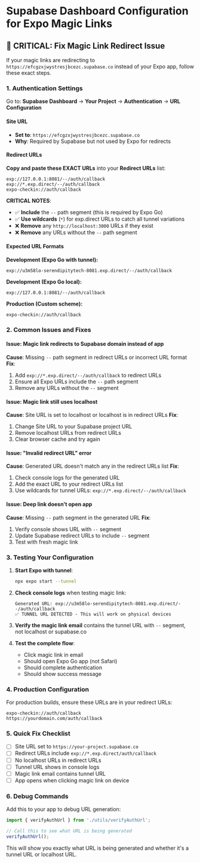 # Supabase Dashboard Configuration for Expo Magic Links

## 🚨 CRITICAL: Fix Magic Link Redirect Issue

If your magic links are redirecting to `https://efcgzxjwystresjbcezc.supabase.co` instead of your Expo app, follow these exact steps.

### 1. Authentication Settings

Go to: **Supabase Dashboard** → **Your Project** → **Authentication** → **URL Configuration**

#### Site URL
- **Set to**: `https://efcgzxjwystresjbcezc.supabase.co`
- **Why**: Required by Supabase but not used by Expo for redirects

#### Redirect URLs
**Copy and paste these EXACT URLs** into your **Redirect URLs** list:

```
exp://127.0.0.1:8081/--/auth/callback
exp://*.exp.direct/--/auth/callback
expo-checkin://auth/callback
```

**CRITICAL NOTES**: 
- ✅ **Include** the `--` path segment (this is required by Expo Go)
- ✅ **Use wildcards** (`*`) for exp.direct URLs to catch all tunnel variations
- ❌ **Remove** any `http://localhost:3000` URLs if they exist
- ❌ **Remove** any URLs without the `--` path segment

#### Expected URL Formats

**Development (Expo Go with tunnel):**
```
exp://u3m58lo-serendipitytech-8081.exp.direct/--/auth/callback
```

**Development (Expo Go local):**
```
exp://127.0.0.1:8081/--/auth/callback
```

**Production (Custom scheme):**
```
expo-checkin://auth/callback
```

### 2. Common Issues and Fixes

#### Issue: Magic link redirects to Supabase domain instead of app
**Cause**: Missing `--` path segment in redirect URLs or incorrect URL format
**Fix**: 
1. Add `exp://*.exp.direct/--/auth/callback` to redirect URLs
2. Ensure all Expo URLs include the `--` path segment
3. Remove any URLs without the `--` segment

#### Issue: Magic link still uses localhost
**Cause**: Site URL is set to localhost or localhost is in redirect URLs
**Fix**: 
1. Change Site URL to your Supabase project URL
2. Remove localhost URLs from redirect URLs
3. Clear browser cache and try again

#### Issue: "Invalid redirect URL" error
**Cause**: Generated URL doesn't match any in the redirect URLs list
**Fix**: 
1. Check console logs for the generated URL
2. Add the exact URL to your redirect URLs list
3. Use wildcards for tunnel URLs: `exp://*.exp.direct/--/auth/callback`

#### Issue: Deep link doesn't open app
**Cause**: Missing `--` path segment in the generated URL
**Fix**: 
1. Verify console shows URL with `--` segment
2. Update Supabase redirect URLs to include `--` segment
3. Test with fresh magic link

### 3. Testing Your Configuration

1. **Start Expo with tunnel**:
   ```bash
   npx expo start --tunnel
   ```

2. **Check console logs** when testing magic link:
   ```
   Generated URL: exp://u3m58lo-serendipitytech-8081.exp.direct/--/auth/callback
   ✅ TUNNEL URL DETECTED - This will work on physical devices
   ```

3. **Verify the magic link email** contains the tunnel URL with `--` segment, not localhost or supabase.co

4. **Test the complete flow**:
   - Click magic link in email
   - Should open Expo Go app (not Safari)
   - Should complete authentication
   - Should show success message

### 4. Production Configuration

For production builds, ensure these URLs are in your redirect URLs:
```
expo-checkin://auth/callback
https://yourdomain.com/auth/callback
```

### 5. Quick Fix Checklist

- [ ] Site URL set to `https://your-project.supabase.co`
- [ ] Redirect URLs include `exp://*.exp.direct/auth/callback`
- [ ] No localhost URLs in redirect URLs
- [ ] Tunnel URL shows in console logs
- [ ] Magic link email contains tunnel URL
- [ ] App opens when clicking magic link on device

### 6. Debug Commands

Add this to your app to debug URL generation:

```typescript
import { verifyAuthUrl } from './utils/verifyAuthUrl';

// Call this to see what URL is being generated
verifyAuthUrl();
```

This will show you exactly what URL is being generated and whether it's a tunnel URL or localhost URL.
